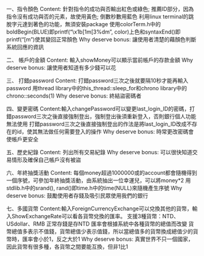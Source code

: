 一、指令顏色
Content: 針對指令的成功與否輸出紅色或綠色; 推薦ID部分，因為指令沒有成功與否的元素，故使用黃色; 倒數秒數用藍色
利用linux terminal的跳脫字元達到著色的功能，無須安裝package
使用colorTerm.h中的boldBegin(BLUE)即printf(“\x1b[1m[3%dm”,  color)上色和syntaxEnd()即printf(“[m”)使其變回正常顏色
Why deserve bonus: 讓使用者清楚的藉顏色判斷系統回應的資訊

二、 帳戶的金額
Content: 輸入showMoney可以顯示當前帳戶的存款金額
Why deserve bonus: 讓使用者知道有多少錢可以花 

三、 打錯password
Content: 打錯password三次之後就要隔10秒才能再輸入password 
用thread library中的this\_thread::sleep\_for和chrono library中的chrono::seconds(1)
Why deserve bonus: 終結盜密碼者

四、變更密碼
Content:輸入changePassword可以變更last\_login\_ID的密碼，打錯password三次之後直接強制登出，強制登出後須重新登入，否則銀行個人功能無法使用
打錯password三次之後直接強制登出的作法是將last\_login\_ID改成不存在的id，使其無法做任何需要登入的操作
Why deserve bonus: 時常更改密碼會使帳戶更安全

五、歷史紀錄
Content: 列出所有交易紀錄
Why deserve bonus: 可以很快知道交易情形及確保自己帳戶沒有被盜

六、年終抽獎活動
Content: 每個money超過1000000或的account都會隨機得到一個序號，可參加年終抽獎活動，由系統抽出一位幸運兒，可以將money\*2
用stdlib.h中的srand(),  rand()即time.h中的time(NULL)來隨機產生序號
 Why deserve bonus: 鼓勵使用者存錢及吸引民眾使用我們的銀行



七、多國貨幣
Content:輸入ForeignCurrencyExchange可以兌換其他的貨幣，輸入ShowExchangeRate可以看各貨幣兌換的匯率。
支援3種貨幣：NTD、USdollar、RMB
正常存錢是存NTD
匯率會根據系統中各種貨幣的總值而改變
貨幣總值多表示不值錢，貨幣總值少表示值錢，所以當總值多的貨幣換成總值少的貨幣時，匯率會小於1，反之大於1
Why deserve bonus: 真實世界不只一個國家，因此貨幣有很多種，各貨幣之間要能互換，但非1比1

